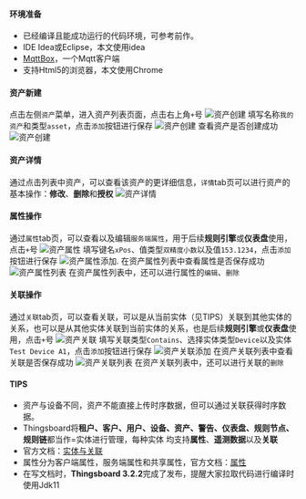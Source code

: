 #### 环境准备

- 已经编译且能成功运行的代码环境，可参考前作。
- IDE Idea或Eclipse，本文使用idea
- [MqttBox](http://workswithweb.com/mqttbox.html)，一个Mqtt客户端
- 支持Html5的浏览器，本文使用Chrome

#### 资产新建

点击左侧`资产`菜单，进入资产列表页面，点击右上角`+`号
![资产创建](../image/资产创建.png)
填写名称`我的资产`和类型`asset`，点击`添加`按钮进行保存
![资产创建](../image/资产保存.png)
查看资产是否创建成功
![资产创建](../image/资产列表.png)

#### 资产详情
通过点击列表中资产，可以查看该资产的更详细信息，`详情`tab页可以进行资产的基本操作：**修改**、**删除**和**授权**
![资产详情](../image/资产详情.png)

#### 属性操作
通过`属性`tab页，可以查看以及编辑`服务端属性`，用于后续**规则引擎**或**仪表盘**使用，点击`+`号
![资产属性](../image/资产属性.png)
填写键名`xPos`、值类型`双精度小数`以及值`153.1234`，点击`添加`按钮进行保存
![资产属性添加.](../image/资产属性添加.png)
在资产属性列表中查看属性是否保存成功
![资产属性列表](../image/资产属性列表.png)
在资产属性列表中，还可以进行属性的`编辑`、`删除`
#### 关联操作
通过`关联`tab页，可以查看关联，可以是从当前实体（见TIPS）关联到其他实体的关系，也可以是从其他实体关联到当前实体的关系，也是后续**规则引擎**或**仪表盘**使用，点击`+`号
![资产关联](../image/资产关联.png)
填写关联类型`Contains`、选择实体类型`Device`以及实体`Test Device A1`，点击`添加`按钮进行保存
![资产关联添加](../image/资产关联添加.png)
在资产关联列表中查看关联是否保存成功
![资产关联列表](../image/资产关联列表.png)
在资产关联列表中，还可以进行关联的`删除`

#### TIPS
- 资产与设备不同，资产不能直接上传时序数据，但可以通过关联获得时序数据。
- Thingsboard将**租户、客户、用户、设备、资产、警告、仪表盘、规则节点、规则链**都当作=实体进行管理，每种实体 均支持**属性**、**遥测数据**以及**关联**
- 官方文档：[实体与关联](https://thingsboard.io/docs/user-guide/entities-and-relations/)
- 属性分为客户端属性，服务端属性和共享属性，官方文档：[属性](https://thingsboard.io/docs/user-guide/attributes/)
- 在写文档时，**Thingsboard 3.2.2**完成了发布，提醒大家拉取代码进行编译时使用Jdk11